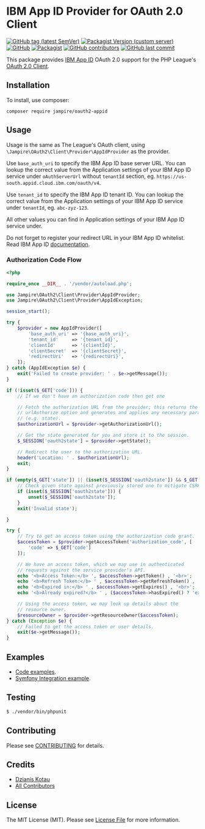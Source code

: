 # IBM App ID Provider for OAuth 2.0 Client

[![GitHub tag (latest SemVer)](https://img.shields.io/github/v/tag/Jampire/oauth2-appid?sort=semver&style=flat-square)](https://github.com/Jampire/oauth2-appid/releases)
[![Packagist Version (custom server)](https://img.shields.io/packagist/v/Jampire/oauth2-appid?style=flat-square)](https://packagist.org/packages/jampire/oauth2-appid)
[![GitHub](https://img.shields.io/github/license/Jampire/oauth2-appid?style=flat-square)](LICENSE)
[![Packagist](https://img.shields.io/packagist/dt/Jampire/oauth2-appid?style=flat-square)](https://packagist.org/packages/jampire/oauth2-appid)
[![GitHub contributors](https://img.shields.io/github/contributors/Jampire/oauth2-appid?style=flat-square)](https://github.com/Jampire/oauth2-appid/graphs/contributors)
[![GitHub last commit](https://img.shields.io/github/last-commit/Jampire/oauth2-appid?style=flat-square)](https://github.com/Jampire/oauth2-appid/commits/master)

This package provides [IBM App ID](https://cloud.ibm.com/catalog/services/app-id#about) OAuth 2.0 support for the PHP League's [OAuth 2.0 Client](https://github.com/thephpleague/oauth2-client).

## Installation

To install, use composer:

```
composer require jampire/oauth2-appid
```

## Usage

Usage is the same as The League's OAuth client, using `\Jampire\OAuth2\Client\Provider\AppIdProvider` as the provider.

Use `base_auth_uri` to specify the IBM App ID base server URL. You can lookup the correct value from the Application settings of your IBM App ID service under `oAuthServerUrl` without `tenantId` section, eg. `https://us-south.appid.cloud.ibm.com/oauth/v4`.

Use `tenant_id` to specify the IBM App ID tenant ID. You can lookup the correct value from the Application settings of your IBM App ID service under `tenantId`, eg. `abc-zyz-123`.

All other values you can find in Application settings of your IBM App ID service under.

Do not forget to register your redirect URL in your IBM App ID whitelist. Read IBM App ID [documentation](https://cloud.ibm.com/docs/services/appid?topic=appid-getting-started).

### Authorization Code Flow

```php
<?php

require_once __DIR__ . '/vendor/autoload.php';

use Jampire\OAuth2\Client\Provider\AppIdProvider;
use Jampire\OAuth2\Client\Provider\AppIdException;

session_start();

try {
    $provider = new AppIdProvider([
        'base_auth_uri' => '{base_auth_uri}',
        'tenant_id'     => '{tenant_id}',
        'clientId'      => '{clientId}',
        'clientSecret'  => '{clientSecret}',
        'redirectUri'   => '{redirectUri}',
    ]);
} catch (AppIdException $e) {
    exit('Failed to create provider: ' . $e->getMessage());
}

if (!isset($_GET['code'])) {
    // If we don't have an authorization code then get one

    // Fetch the authorization URL from the provider; this returns the
    // urlAuthorize option and generates and applies any necessary parameters
    // (e.g. state).
    $authorizationUrl = $provider->getAuthorizationUrl();

    // Get the state generated for you and store it to the session.
    $_SESSION['oauth2state'] = $provider->getState();

    // Redirect the user to the authorization URL.
    header('Location: ' . $authorizationUrl);
    exit;
}

if (empty($_GET['state']) || (isset($_SESSION['oauth2state']) && $_GET['state'] !== $_SESSION['oauth2state'])) {
    // Check given state against previously stored one to mitigate CSRF attack
    if (isset($_SESSION['oauth2state'])) {
        unset($_SESSION['oauth2state']);
    }
    exit('Invalid state');

}

try {
    // Try to get an access token using the authorization code grant.
    $accessToken = $provider->getAccessToken('authorization_code', [
        'code' => $_GET['code']
    ]);

    // We have an access token, which we may use in authenticated
    // requests against the service provider's API.
    echo '<b>Access Token:</b> ', $accessToken->getToken() , '<br>';
    echo '<b>Refresh Token:</b> ' , $accessToken->getRefreshToken() , '<br>';
    echo '<b>Expired in:</b> ' , $accessToken->getExpires() , '<br>';
    echo '<b>Already expired?</b> ' , ($accessToken->hasExpired() ? 'expired' : 'not expired') , '<br>';

    // Using the access token, we may look up details about the
    // resource owner.
    $resourceOwner = $provider->getResourceOwner($accessToken);
} catch (Exception $e) {
    // Failed to get the access token or user details.
    exit($e->getMessage());
}

```

## Examples
- [Code examples](docs/examples).
- [Symfony Integration example](docs/FrameworkIntegration/Symfony).

## Testing

``` bash
$ ./vendor/bin/phpunit
```

## Contributing

Please see [CONTRIBUTING](https://github.com/Jampire/oauth2-appid/blob/master/CONTRIBUTING.md) for details.


## Credits

- [Dzianis Kotau](https://github.com/Jampire)
- [All Contributors](https://github.com/Jampire/oauth2-appid/graphs/contributors)


## License

The MIT License (MIT). Please see [License File](https://github.com/Jampire/oauth2-appid/blob/master/LICENSE) for more information.
